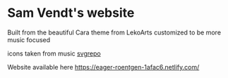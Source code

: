 # Sam Vendt's website

Built from the beautiful Cara theme from LekoArts customized to be more music focused

icons taken from music [svgrepo](https://www.svgrepo.com/vectors/music-symbols/)

Website available here https://eager-roentgen-1afac6.netlify.com/